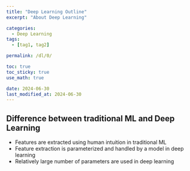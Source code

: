 ```yaml
---
title: "Deep Learning Outline"
excerpt: "About Deep Learning"

categories:
  - Deep Learning
tags:
  - [tag1, tag2]

permalink: /dl/0/

toc: true
toc_sticky: true
use_math: true

date: 2024-06-30
last_modified_at: 2024-06-30
---
```


## Difference between traditional ML and Deep Learning
- Features are extracted using human intuition in traditional ML
- Feature extraction is parameterized and handled by a model in deep learning
- Relatively large number of parameters are used in deep learning
